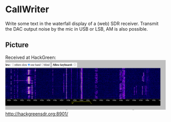# CallWriter
Write some text in the waterfall display of a (web) SDR receiver.
Transmit the DAC output noise by the mic in USB or LSB, AM is also possible.

## Picture
Received at HackGreen:
![SDR receiver hackgreensdr.org at 40m](/images/hackgreen.png)
http://hackgreensdr.org:8901/
